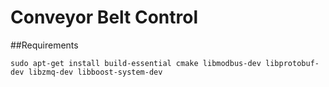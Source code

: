 Conveyor Belt Control
=====================

##Requirements

    sudo apt-get install build-essential cmake libmodbus-dev libprotobuf-dev libzmq-dev libboost-system-dev 


